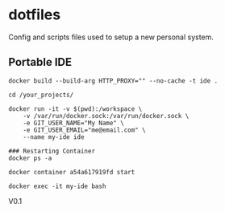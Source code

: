 # dotfiles

Config and scripts files used to setup a new personal system. 

## Portable IDE

```
docker build --build-arg HTTP_PROXY="" --no-cache -t ide .

cd /your_projects/

docker run -it -v $(pwd):/workspace \
    -v /var/run/docker.sock:/var/run/docker.sock \
    -e GIT_USER_NAME="My Name" \
    -e GIT_USER_EMAIL="me@email.com" \
    --name my-ide ide

### Restarting Container
docker ps -a

docker container a54a617919fd start

docker exec -it my-ide bash
```

V0.1
